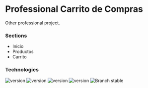 # Professional Carrito de Compras
Other professional project.

### Sections
- Inicio
- Productos
- Carrito

### Technologies
![version](https://img.shields.io/badge/html-v5.x-dd4b25.svg)
![version](https://img.shields.io/badge/css-v3.x-006db4.svg)
![version](https://img.shields.io/badge/git-v2.x-e94e31.svg)
![version](https://img.shields.io/badge/javascript-v6.x-efd81e.svg)
![Branch stable](https://img.shields.io/badge/branch-master-blue.svg)